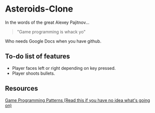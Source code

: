 Asteroids-Clone
===============

In the words of the great Alexey Pajitnov...

>"Game programming is whack yo"

Who needs Google Docs when you have github.

## To-do list of features
- Player faces left or right depending on key pressed.
- Player shoots bullets.

## Resources
[Game Programming Patterns (Read this if you have no idea what's going on)](http://gameprogrammingpatterns.com/)